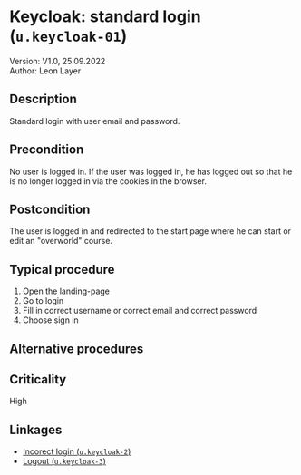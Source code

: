 # Keycloak: standard login (`u.keycloak-01`)


Version: V1.0, 25.09.2022 \
Author: Leon Layer

## Description

Standard login with user email and password.

## Precondition

No user is logged in. If the user was logged in, he has logged out so that he is no longer logged in via the cookies in the browser.

## Postcondition

The user is logged in and redirected to the start page where he can start or edit an "overworld" course.

## Typical procedure

1. Open the landing-page
2. Go to login
3. Fill in correct username or correct email and correct password 
4. Choose sign in

## Alternative procedures


## Criticality

High

## Linkages

- [Incorect login (`u.keycloak-2`)](u-keycloak-02-incorect-login.md)
- [Logout (`u.keycloak-3`)](u-keycloak-03-logout.md)